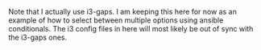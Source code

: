 Note that I actually use i3-gaps. I am keeping this here for now as an example
of how to select between multiple options using ansible conditionals. The i3
config files in here will most likely be out of sync with the i3-gaps ones.
